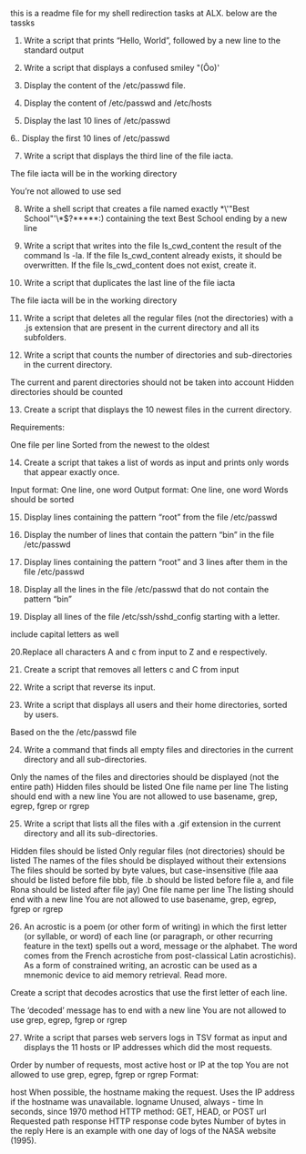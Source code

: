 this is a readme file for my shell redirection tasks at ALX. below are the tassks

1. Write a script that prints “Hello, World”, followed by a new line to the standard output

2. Write a script that displays a confused smiley "(Ôo)'

3. Display the content of the /etc/passwd file.

4. Display the content of /etc/passwd and /etc/hosts

5. Display the last 10 lines of /etc/passwd

6.. Display the first 10 lines of /etc/passwd

7. Write a script that displays the third line of the file iacta.

The file iacta will be in the working directory

You’re not allowed to use sed

8. Write a shell script that creates a file named exactly \*\\'"Best School"\'\\*$\?\*\*\*\*\*:) containing the text Best School ending by a new line

9. Write a script that writes into the file ls_cwd_content the result of the command ls -la. If the file ls_cwd_content already exists, it should be overwritten. If the file ls_cwd_content does not exist, create it.

10. Write a script that duplicates the last line of the file iacta

The file iacta will be in the working directory

11. Write a script that deletes all the regular files (not the directories) with a .js extension that are present in the current directory and all its subfolders.

12. Write a script that counts the number of directories and sub-directories in the current directory.

The current and parent directories should not be taken into account
Hidden directories should be counted

13. Create a script that displays the 10 newest files in the current directory.

Requirements:

One file per line
Sorted from the newest to the oldest

14. Create a script that takes a list of words as input and prints only words that appear exactly once.

Input format: One line, one word
Output format: One line, one word
Words should be sorted

15. Display lines containing the pattern “root” from the file /etc/passwd

16. Display the number of lines that contain the pattern “bin” in the file /etc/passwd

17. Display lines containing the pattern “root” and 3 lines after them in the file /etc/passwd

18. Display all the lines in the file /etc/passwd that do not contain the pattern “bin”

19. Display all lines of the file /etc/ssh/sshd_config starting with a letter.

include capital letters as well

20.Replace all characters A and c from input to Z and e respectively.

21. Create a script that removes all letters c and C from input

22. Write a script that reverse its input.

23. Write a script that displays all users and their home directories, sorted by users.

Based on the the /etc/passwd file

24. Write a command that finds all empty files and directories in the current directory and all sub-directories.

Only the names of the files and directories should be displayed (not the entire path)
Hidden files should be listed
One file name per line
The listing should end with a new line
You are not allowed to use basename, grep, egrep, fgrep or rgrep

25. Write a script that lists all the files with a .gif extension in the current directory and all its sub-directories.

Hidden files should be listed
Only regular files (not directories) should be listed
The names of the files should be displayed without their extensions
The files should be sorted by byte values, but case-insensitive (file aaa should be listed before file bbb, file .b should be listed before file a, and file Rona should be listed after file jay)
One file name per line
The listing should end with a new line
You are not allowed to use basename, grep, egrep, fgrep or rgrep

26. An acrostic is a poem (or other form of writing) in which the first letter (or syllable, or word) of each line (or paragraph, or other recurring feature in the text) spells out a word, message or the alphabet. The word comes from the French acrostiche from post-classical Latin acrostichis). As a form of constrained writing, an acrostic can be used as a mnemonic device to aid memory retrieval. Read more.

Create a script that decodes acrostics that use the first letter of each line.

The ‘decoded’ message has to end with a new line
You are not allowed to use grep, egrep, fgrep or rgrep

27. Write a script that parses web servers logs in TSV format as input and displays the 11 hosts or IP addresses which did the most requests.

Order by number of requests, most active host or IP at the top
You are not allowed to use grep, egrep, fgrep or rgrep
Format:

host    When possible, the hostname making the request. Uses the IP address if the hostname was unavailable.
logname Unused, always -
time    In seconds, since 1970
method  HTTP method: GET, HEAD, or POST
url Requested path
response    HTTP response code
bytes   Number of bytes in the reply
Here is an example with one day of logs of the NASA website (1995).
